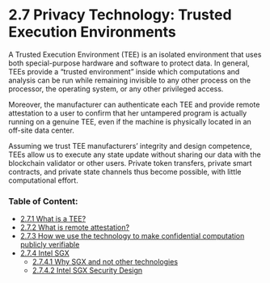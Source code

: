 # 2.7 Privacy Technology: Trusted Execution Environments

A Trusted Execution Environment (TEE) is an isolated environment that uses both special-purpose hardware and software to protect data. In general, TEEs provide a “trusted environment” inside which computations and analysis can be run while remaining invisible to any other process on the processor, the operating system, or any other privileged access.

Moreover, the manufacturer can authenticate each TEE and provide remote attestation to a user to confirm that her untampered program is actually running on a genuine TEE, even if the machine is physically located in an off-site data center.

Assuming we trust TEE manufacturers’ integrity and design competence, TEEs allow us to execute any state update without sharing our data with the blockchain validator or other users. Private token transfers, private smart contracts, and private state channels thus become possible, with little computational effort.



### **Table of Content:**

* [2.7.1 What is a TEE?](2.7.1-what-is-a-tee.md)
* [2.7.2 What is remote attestation?](2.7.2-what-is-remote-attestation.md)
* [2.7.3 How we use the technology to make confidential computation publicly verifiable](2.7.3-how-we-use-the-technology-to-make-confidential-computation-publicly-verifiable.md)
* [2.7.4 Intel SGX](2.7.4.-intel-sgx/)
  * [2.7.4.1 Why SGX and not other technologies](2.7.4.-intel-sgx/2.7.4.1-why-sgx-and-not-other-technologies.md)
  * [2.7.4.2 Intel SGX Security Design](2.7.4.-intel-sgx/2.7.4.2-intel-sgx-security-design.md)
